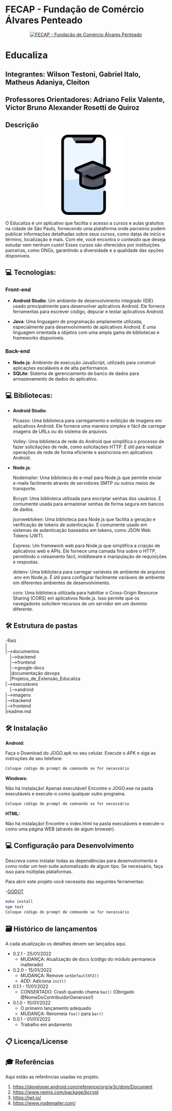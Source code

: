 # FECAP - Fundação de Comércio Álvares Penteado

<p align="center">
<a href= "https://www.fecap.br/"><img src="https://encrypted-tbn0.gstatic.com/images?q=tbn:ANd9GcRhZPrRa89Kma0ZZogxm0pi-tCn_TLKeHGVxywp-LXAFGR3B1DPouAJYHgKZGV0XTEf4AE&usqp=CAU" alt="FECAP - Fundação de Comércio Álvares Penteado" border="0"></a>
</p>

# Educaliza

## Integrantes: Wilson Testoni, Gabriel Italo, Matheus Adaniya, Cleiton

## Professores Orientadores: Adriano Felix Valente, Victor Bruno Alexander Rosetti de Quiroz

## Descrição

<p align="center">
<img src="./imagens/educaliza_logo.png" height="250px" alt="Logo educaliza" border="0">
</p>

O Educaliza é um aplicativo que facilita o acesso a cursos e aulas gratuitos na cidade de São Paulo, fornecendo uma plataforma onde parceiros podem publicar 
informações detalhadas sobre seus cursos, como datas de início e término, localização e mais. Com ele, você encontra o conteúdo que deseja estudar sem 
nenhum custo! Esses cursos são oferecidos por instituições parceiras, como ONGs, garantindo a diversidade e a qualidade das opções disponíveis.

## 💻 Tecnologias: <br>
### Front-end
- **Android Studio**: Um ambiente de desenvolvimento integrado (IDE) usado principalmente para desenvolver aplicativos Android. Ele fornece ferramentas para escrever código, depurar e testar aplicativos Android.

- **Java**: Uma linguagem de programação amplamente utilizada, especialmente para desenvolvimento de aplicativos Android. É uma linguagem orientada a objetos com uma ampla gama de bibliotecas e frameworks disponíveis.

### Back-end 
- **Node.js**: Ambiente de execução JavaScript, utilizado para construir aplicações escaláveis e de alta performance.
- **SQLite**: Sistema de gerenciamento de banco de dados para armazenamento de dados do aplicativo.

## 💻 Bibliotecas: <br> 
- **Android Studio**:
   <p>Picasso: Uma biblioteca para carregamento e exibição de imagens em aplicativos Android. Ele fornece uma maneira simples e fácil de carregar imagens de URLs ou do sistema de arquivos.</p>
   <p>Volley: Uma biblioteca de rede do Android que simplifica o processo de fazer solicitações de rede, como solicitações HTTP. É útil para realizar operações de rede de forma eficiente e assíncrona em aplicativos Android.</p>
  
- **Node.js**:
  <p>Nodemailer: Uma biblioteca de e-mail para Node.js que permite enviar e-mails facilmente através de servidores SMTP ou outros meios de transporte.</p>
  <p>Bcrypt: Uma biblioteca utilizada para encriptar senhas dos usuários. É comumente usada para armazenar senhas de forma segura em bancos de dados.</p>
  <p>jsonwebtoken: Uma biblioteca para Node.js que facilita a geração e verificação de tokens de autenticação. É comumente usado em sistemas de autenticação baseados em tokens, como JSON Web Tokens (JWT).</p>
  <p>Express: Um framework web para Node.js que simplifica a criação de aplicativos web e APIs. Ele fornece uma camada fina sobre o HTTP, permitindo o roteamento fácil, middleware e manipulação de requisições e respostas. </p>
  <p>dotenv: Uma biblioteca para carregar variáveis de ambiente de arquivos .env em Node.js. É útil para configurar facilmente variáveis de ambiente em diferentes ambientes de desenvolvimento.</p>
  <p>cors: Uma biblioteca utilizada para habilitar o Cross-Origin Resource Sharing (CORS) em aplicativos Node.js. Isso permite que os navegadores solicitem recursos de um servidor em um domínio diferente.</p>
  

## 🛠 Estrutura de pastas

-Raiz<br>
|<br>
|-->documentos<br>
  &emsp;|-->backend<br>
  &emsp;|-->frontend<br>
  &emsp;|-->google-docs<br>
  &emsp;|documentação devops<br>
  &emsp;|Projetos_de_Extensão_Educaliza<br>
|-->executáveis<br>
  &emsp;|-->android<br>
|-->imagens<br>
|-->backend<br>
|-->frontend<br>
|readme.md<br>



## 🛠 Instalação

<b>Android:</b>

Faça o Download do JOGO.apk no seu celular.
Execute o APK e siga as instruções de seu telefone.

```sh
Coloque código do prompt de comnando se for necessário
```

<b>Windows:</b>

Não há instalação! Apenas executável!
Encontre o JOGO.exe na pasta executáveis e execute-o como qualquer outro programa.

```sh
Coloque código do prompt de comnando se for necessário
```

<b>HTML:</b>

Não há instalação!
Encontre o index.html na pasta executáveis e execute-o como uma página WEB (através de algum browser).

## 💻 Configuração para Desenvolvimento

Descreva como instalar todas as dependências para desenvolvimento e como rodar um test-suite automatizado de algum tipo. Se necessário, faça isso para múltiplas plataformas.

Para abrir este projeto você necessita das seguintes ferramentas:

-<a href="https://godotengine.org/download">GODOT</a>

```sh
make install
npm test
Coloque código do prompt de comnando se for necessário
```

## 🗃 Histórico de lançamentos

A cada atualização os detalhes devem ser lançados aqui.

* 0.2.1 - 25/01/2022
    * MUDANÇA: Atualização de docs (código do módulo permanece inalterado)
* 0.2.0 - 15/01/2022
    * MUDANÇA: Remove `setDefaultXYZ()`
    * ADD: Adiciona `init()`
* 0.1.1 - 11/01/2022
    * CONSERTADO: Crash quando chama `baz()` (Obrigado @NomeDoContribuidorGeneroso!)
* 0.1.0 - 10/01/2022
    * O primeiro lançamento adequado
    * MUDANÇA: Renomeia `foo()` para `bar()`
* 0.0.1 - 01/01/2022
    * Trabalho em andamento

## 📋 Licença/License


## 🎓 Referências

Aqui estão as referências usadas no projeto.

1. <https://developer.android.com/reference/org/w3c/dom/Document>
2. <https://www.npmjs.com/package/bcrypt>
3. <https://jwt.io/>
4. <https://www.nodemailer.com/>
